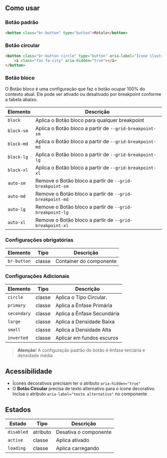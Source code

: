 [version]: # (16.1.3)

## Como usar

### Botão padrão

```html
<button class="br-button" type="button">Rótulo</button>
```

### Botão circular

```html
<button class="br-button circle" type="button" aria-label="Ícone ilustrativo">
    <i class="fas fa-city" aria-hidden="true"></i>
</button>
```

### Botão bloco

O Botão bloco é uma configuração que faz o botão ocupar 100% do contexto atual. Ele pode ser ativado ou desativado por breakpoint conforme a tabela abaixo.

| Elemento   | Descrição                                               |
| ---------- | ------------------------------------------------------- |
| `block`    | Aplica o Botão bloco para qualquer breakpoint           |
| `block-sm` | Aplica o Botão bloco a partir de `--grid-breakpoint-sm` |
| `block-md` | Aplica o Botão bloco a partir de `--grid-breakpoint-md` |
| `block-lg` | Aplica o Botão bloco a partir de `--grid-breakpoint-lg` |
| `block-xl` | Aplica o Botão bloco a partir de `--grid-breakpoint-xl` |
| `auto-sm`  | Remove o Botão bloco a partir de `--grid-breakpoint-sm` |
| `auto-md`  | Remove o Botão bloco a partir de `--grid-breakpoint-md` |
| `auto-lg`  | Remove o Botão bloco a partir de `--grid-breakpoint-lg` |
| `auto-xl`  | Remove o Botão bloco a partir de `--grid-breakpoint-xl` |

### Configurações obrigatórias

| Elemento    | Tipo   | Descrição               |
| ----------- | ------ | ----------------------- |
| `br-button` | classe | Container do componente |

### Configurações Adicionais

| Elemento    | Tipo   | Descrição                  |
| ----------- | ------ | -------------------------- |
| `circle`    | classe | Aplica o Tipo Circular.    |
| `primary`   | classe | Aplica a Ênfase Primária   |
| `secondary` | classe | Aplica a Ênfase Secundária |
| `large`     | classe | Aplica a Densidade Baixa   |
| `small`     | classe | Aplica a Densidade Alta    |
| `inverted`  | classe | Aplicar em fundos escuros  |

> **Atenção**! A configuração padrão do botão é ênfase terciária e densidade média

## Acessibilidade

-   Ícones decorativos precisam ter o atributo `aria-hidden="true"`
-   O **Botão Circular** precisa de texto alternativo para o ícone decorativo. Inclua o atributo `aria-label="texto alternativo"` no componente

## Estados

<!-- Propriedades que são relacionadas ao estado do componente devem ficar nessa seção e não nas de cima -->

| Estado     | Tipo     | Descrição             |
| ---------- | -------- | --------------------- |
| `disabled` | atributo | Desativa o componente |
| `active`   | classe   | Aplica ativado        |
| `loading`  | classe   | Aplica carregando     |
